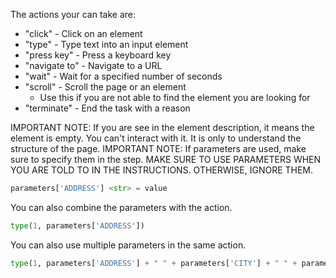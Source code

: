 The actions your can take are:

- "click" - Click on an element
- "type" - Type text into an input element
- "press key" - Press a keyboard key
- "navigate to" - Navigate to a URL
- "wait" - Wait for a specified number of seconds
- "scroll" - Scroll the page or an element
  - Use this if you are not able to find the element you are looking for
- "terminate" - End the task with a reason

IMPORTANT NOTE: If you are see <empty/> in the element description, it means the element is empty. You can't interact with it. It is only to understand the structure of the page.
IMPORTANT NOTE: If parameters are used, make sure to specify them in the step. MAKE SURE TO USE PARAMETERS WHEN YOU ARE TOLD TO IN THE INSTRUCTIONS. OTHERWISE, IGNORE THEM.

```python
parameters['ADDRESS'] <str> = value
```

You can also combine the parameters with the action.

```python
type(1, parameters['ADDRESS'])
```

You can also use multiple parameters in the same action.

```python
type(1, parameters['ADDRESS'] + " " + parameters['CITY'] + " " + parameters['STATE'] + " " + parameters['ZIP'])
```
